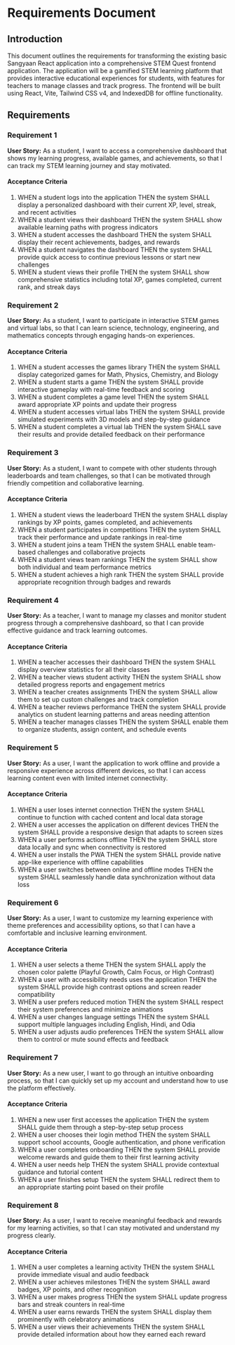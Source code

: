 # Requirements Document

## Introduction

This document outlines the requirements for transforming the existing basic Sangyaan React application into a comprehensive STEM Quest frontend application. The application will be a gamified STEM learning platform that provides interactive educational experiences for students, with features for teachers to manage classes and track progress. The frontend will be built using React, Vite, Tailwind CSS v4, and IndexedDB for offline functionality.

## Requirements

### Requirement 1

**User Story:** As a student, I want to access a comprehensive dashboard that shows my learning progress, available games, and achievements, so that I can track my STEM learning journey and stay motivated.

#### Acceptance Criteria

1. WHEN a student logs into the application THEN the system SHALL display a personalized dashboard with their current XP, level, streak, and recent activities
2. WHEN a student views their dashboard THEN the system SHALL show available learning paths with progress indicators
3. WHEN a student accesses the dashboard THEN the system SHALL display their recent achievements, badges, and rewards
4. WHEN a student navigates the dashboard THEN the system SHALL provide quick access to continue previous lessons or start new challenges
5. WHEN a student views their profile THEN the system SHALL show comprehensive statistics including total XP, games completed, current rank, and streak days

### Requirement 2

**User Story:** As a student, I want to participate in interactive STEM games and virtual labs, so that I can learn science, technology, engineering, and mathematics concepts through engaging hands-on experiences.

#### Acceptance Criteria

1. WHEN a student accesses the games library THEN the system SHALL display categorized games for Math, Physics, Chemistry, and Biology
2. WHEN a student starts a game THEN the system SHALL provide interactive gameplay with real-time feedback and scoring
3. WHEN a student completes a game level THEN the system SHALL award appropriate XP points and update their progress
4. WHEN a student accesses virtual labs THEN the system SHALL provide simulated experiments with 3D models and step-by-step guidance
5. WHEN a student completes a virtual lab THEN the system SHALL save their results and provide detailed feedback on their performance

### Requirement 3

**User Story:** As a student, I want to compete with other students through leaderboards and team challenges, so that I can be motivated through friendly competition and collaborative learning.

#### Acceptance Criteria

1. WHEN a student views the leaderboard THEN the system SHALL display rankings by XP points, games completed, and achievements
2. WHEN a student participates in competitions THEN the system SHALL track their performance and update rankings in real-time
3. WHEN a student joins a team THEN the system SHALL enable team-based challenges and collaborative projects
4. WHEN a student views team rankings THEN the system SHALL show both individual and team performance metrics
5. WHEN a student achieves a high rank THEN the system SHALL provide appropriate recognition through badges and rewards

### Requirement 4

**User Story:** As a teacher, I want to manage my classes and monitor student progress through a comprehensive dashboard, so that I can provide effective guidance and track learning outcomes.

#### Acceptance Criteria

1. WHEN a teacher accesses their dashboard THEN the system SHALL display overview statistics for all their classes
2. WHEN a teacher views student activity THEN the system SHALL show detailed progress reports and engagement metrics
3. WHEN a teacher creates assignments THEN the system SHALL allow them to set up custom challenges and track completion
4. WHEN a teacher reviews performance THEN the system SHALL provide analytics on student learning patterns and areas needing attention
5. WHEN a teacher manages classes THEN the system SHALL enable them to organize students, assign content, and schedule events

### Requirement 5

**User Story:** As a user, I want the application to work offline and provide a responsive experience across different devices, so that I can access learning content even with limited internet connectivity.

#### Acceptance Criteria

1. WHEN a user loses internet connection THEN the system SHALL continue to function with cached content and local data storage
2. WHEN a user accesses the application on different devices THEN the system SHALL provide a responsive design that adapts to screen sizes
3. WHEN a user performs actions offline THEN the system SHALL store data locally and sync when connectivity is restored
4. WHEN a user installs the PWA THEN the system SHALL provide native app-like experience with offline capabilities
5. WHEN a user switches between online and offline modes THEN the system SHALL seamlessly handle data synchronization without data loss

### Requirement 6

**User Story:** As a user, I want to customize my learning experience with theme preferences and accessibility options, so that I can have a comfortable and inclusive learning environment.

#### Acceptance Criteria

1. WHEN a user selects a theme THEN the system SHALL apply the chosen color palette (Playful Growth, Calm Focus, or High Contrast)
2. WHEN a user with accessibility needs uses the application THEN the system SHALL provide high contrast options and screen reader compatibility
3. WHEN a user prefers reduced motion THEN the system SHALL respect their system preferences and minimize animations
4. WHEN a user changes language settings THEN the system SHALL support multiple languages including English, Hindi, and Odia
5. WHEN a user adjusts audio preferences THEN the system SHALL allow them to control or mute sound effects and feedback

### Requirement 7

**User Story:** As a new user, I want to go through an intuitive onboarding process, so that I can quickly set up my account and understand how to use the platform effectively.

#### Acceptance Criteria

1. WHEN a new user first accesses the application THEN the system SHALL guide them through a step-by-step setup process
2. WHEN a user chooses their login method THEN the system SHALL support school accounts, Google authentication, and phone verification
3. WHEN a user completes onboarding THEN the system SHALL provide welcome rewards and guide them to their first learning activity
4. WHEN a user needs help THEN the system SHALL provide contextual guidance and tutorial content
5. WHEN a user finishes setup THEN the system SHALL redirect them to an appropriate starting point based on their profile

### Requirement 8

**User Story:** As a user, I want to receive meaningful feedback and rewards for my learning activities, so that I can stay motivated and understand my progress clearly.

#### Acceptance Criteria

1. WHEN a user completes a learning activity THEN the system SHALL provide immediate visual and audio feedback
2. WHEN a user achieves milestones THEN the system SHALL award badges, XP points, and other recognition
3. WHEN a user makes progress THEN the system SHALL update progress bars and streak counters in real-time
4. WHEN a user earns rewards THEN the system SHALL display them prominently with celebratory animations
5. WHEN a user views their achievements THEN the system SHALL provide detailed information about how they earned each reward